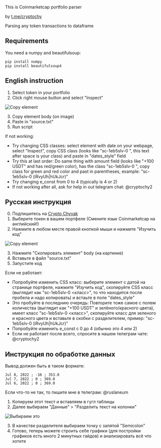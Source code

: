 This is Coinmarketcap portfolio parser

by [t.me/cryptochy](https://t.me/cryptochy)

Parsing any token transactions to dataframe

## Requirements

You need a numpy and beautifulsoup:

    pip install numpy
    pip install beautifulsoup4


## English instruction

1. Select token in your portfolio
2. Click right mouse button and select "Inspect"

![Copy element](https://user-images.githubusercontent.com/48959405/179366380-313f016f-5a35-4879-91fa-25823c6e51fa.png)

3. Copy element body (on image)
4. Paste in "source.txt"
5. Run script

If not working:
- Try changing CSS classes: select element with date on your webpage, select "Inspect", copy CSS class (looks like "sc-1eb5slv-0 <class>", this text after space is your class) and paste in "dates_style" field
- Try this at last order: Do same thing with amount field (looks like "+100 USDT" and has red/green color), has the class "sc-1eb5slv-0 <class>", copy class for green and red color and past in parentheses, example: "sc-1eb5slv-0 (iRvyUh|hUkJcr)"
- Try changing e_const from 0 to 4 (typically is 4 or 2)
- If not working after all, ask for help in out telegram chat: @cryptochy2


## Русская инструкция

0. Подпишитесь на [Crypto Chyvak](https://t.me/cryptochy)
1. Выберите токен в вашем портфеле (Смените язык Coinmarketcap на английский!)
2. Нажмите в любом месте правой кнопкой мыши и нажмите "Изучить код"

![Copy element](https://user-images.githubusercontent.com/48959405/179366380-313f016f-5a35-4879-91fa-25823c6e51fa.png)

3. Нажмите "Скопировать элемент" body (на картинке)
4. Вставьте в файл "source.txt"
5. Запустите код

Если не работает:
- Попробуйте изменить CSS класс: выберите элемент с датой на странице портфеля, нажмите "Изучить код", скопируйте CSS класс (выглядит как "sc-1eb5slv-0 <класс>", то что находится после пробела и надо копировать) и встаьте в поле "dates_style"
- Это пробуйте в последнию очередь: Повторите тоже самое с полем количества (выглядит как "+100 USDT" и зелёного/красного цвета), имеет класс "sc-1eb5slv-0 <класс>", скопируйте класс для зеленого и красного цвета и вставьте в скобки с разделителем, пример: "sc-1eb5slv-0 (iRvyUh|hUkJcr)"
- Попробуйте изменить e_const с 0 до 4 (обычно это 4 или 2)
- Если не работает после всего, спросите в нашем телеграм чате: @cryptochy2


## Инструкция по обработке данных

Вывод должен быть в таком формате:

    Jul 8, 2022 ; -16 ; 353.0 
    Jul 7, 2022 ; 0 ; 369.0 
    Jul 6, 2022 ; 0 ; 369.0
Если что-то не так, то пишите мне в телеграм: @ruslaneum

1. Копируем этот текст и вставляем в гугл таблицы
2. Далее выбираем "Данные" > "Разделить текст на колонки"

![Выбираем это](https://user-images.githubusercontent.com/48959405/179367023-895c9467-e3f7-4c31-ad98-2f6c83ace7ea.png)

3. В качестве разделителя выбираем точку с запятой "Semicolon"
4. Готово, теперь можете строить себе графики (для постройки графиков есть много 2 минутных гайдов) и анализировать всё что хотите

